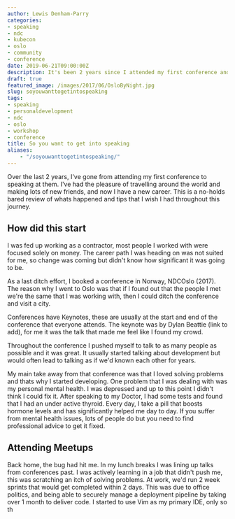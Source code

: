```yaml
---
author: Lewis Denham-Parry
categories:
- speaking
- ndc
- kubecon
- oslo
- community
- conference
date: 2019-06-21T09:00:00Z
description: It's been 2 years since I attended my first conference and I'm now speaking at them.  This is what I found out.
draft: true
featured_image: /images/2017/06/OsloByNight.jpg
slug: soyouwanttogetintospeaking
tags:
- speaking
- personaldevelopment
- ndc
- oslo
- workshop
- conference
title: So you want to get into speaking
aliases:
    - "/soyouwanttogetintospeaking/"
---
```


Over the last 2 years, I've gone from attending my first conference to speaking at them.
I've had the pleasure of travelling around the world and making lots of new friends, and now I have a new career.
This is a no-holds bared review of whats happened and tips that I wish I had throughout this journey.

## How did this start

I was fed up working as a contractor, most people I worked with were focused solely on money.
The career path I was heading on was not suited for me, so change was coming but didn't know how significant it was going to be.

As a last ditch effort, I booked a conference in Norway, NDCOslo (2017).
The reason why I went to Oslo was that if I found out that the people I met we're the same that I was working with, then I could ditch the conference and visit a city.

Conferences have Keynotes, these are usually at the start and end of the conference that everyone attends.
The keynote was by Dylan Beattie (link to add), for me it was the talk that made me feel like I found my crowd.

Throughout the conference I pushed myself to talk to as many people as possible and it was great.
It usually started talking about development but would often lead to talking as if we'd known each other for years.

My main take away from that conference was that I loved solving problems and thats why I started developing.
One problem that I was dealing with was my personal mental health.  I was depressed and up to this point I didn't think I could fix it.
After speaking to my Doctor, I had some tests and found that I had an under active thyroid.
Every day, I take a pill that boosts hormone levels and has significantly helped me day to day.
If you suffer from mental health issues, lots of people do but you need to find professional advice to get it fixed.

## Attending Meetups

Back home, the bug had hit me.  In my lunch breaks I was lining up talks from conferences past.
I was actively learning in a job that didn't push me, this was scratching an itch of solving problems.
At work, we'd run 2 week sprints that would get completed within 2 days.
This was due to office politics, and being able to securely manage a deployment pipeline by taking over 1 month to deliver code.
I started to use Vim as my primary IDE, only so th